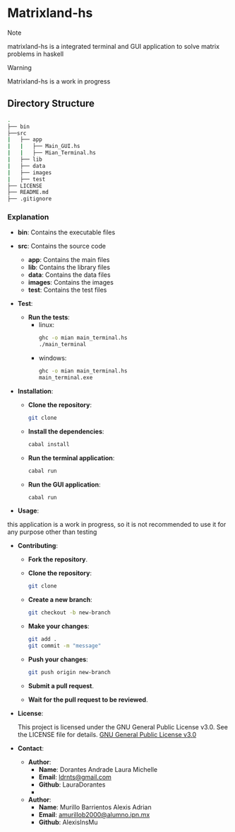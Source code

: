 # Matrixland-hs

> [!NOTE]
> matrixland-hs is a integrated terminal and GUI application to solve matrix problems in haskell

> [!WARNING]
> Matrixland-hs is a work in progress

## Directory Structure
```bash
.
├── bin
├──src
|   ├── app
|   |   ├── Main_GUI.hs
|   |   ├── Mian_Terminal.hs
|   ├── lib
|   ├── data
|   ├── images
|   ├── test
├── LICENSE
├── README.md
├── .gitignore
```
### Explanation

- **bin**: Contains the executable files
- **src**: Contains the source code
    - **app**: Contains the main files
    - **lib**: Contains the library files
    - **data**: Contains the data files
    - **images**: Contains the images
    - **test**: Contains the test files

- **Test**:
    - **Run the tests**:
      - linux:
        ```bash
        ghc -o mian main_terminal.hs
        ./main_terminal
          ```
      - windows:
        ```bash
        ghc -o mian main_terminal.hs
        main_terminal.exe
        ```


- **Installation**: 

    - **Clone the repository**:
        ```bash
        git clone
        ```

    - **Install the dependencies**:
        ```bash
        cabal install
        ```
    
    - **Run the terminal application**:
        ```bash
        cabal run
        ```

    - **Run the GUI application**:
        ```bash
        cabal run
        ```

     
- **Usage**: 

this application is a work in progress, so it is not recommended to use it for any purpose other than testing

- **Contributing**: 

    - **Fork the repository**.

    - **Clone the repository**:
        ```bash
        git clone
        ```

    - **Create a new branch**:
        ```bash
        git checkout -b new-branch
        ```

    - **Make your changes**:
        ```bash
        git add .
        git commit -m "message"
        ```

    - **Push your changes**:
        ```bash
        git push origin new-branch
        ```

    - **Submit a pull request**.
    - **Wait for the pull request to be reviewed**.

- **License**: 

    This project is licensed under the GNU General Public License v3.0. See the LICENSE file for details.
    [GNU General Public License v3.0](https://www.gnu.org/licenses/gpl-3.0.html)

- **Contact**: 

    - **Author**:
      - **Name**: Dorantes Andrade Laura Michelle
      - **Email**: ldrnts@gmail.com
      - **Github**: LauraDorantes
      - 
    - **Author**: 
      - **Name**: Murillo Barrientos Alexis Adrian
      - **Email**: amurillob2000@alumno.ipn.mx
      - **Github**: AlexisInsMu





